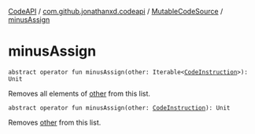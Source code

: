 [CodeAPI](../../index.md) / [com.github.jonathanxd.codeapi](../index.md) / [MutableCodeSource](index.md) / [minusAssign](.)

# minusAssign

`abstract operator fun minusAssign(other: Iterable<`[`CodeInstruction`](../-code-instruction.md)`>): Unit`

Removes all elements of [other](minus-assign.md#com.github.jonathanxd.codeapi.MutableCodeSource$minusAssign(kotlin.collections.Iterable((com.github.jonathanxd.codeapi.CodeInstruction)))/other) from this list.

`abstract operator fun minusAssign(other: `[`CodeInstruction`](../-code-instruction.md)`): Unit`

Removes [other](minus-assign.md#com.github.jonathanxd.codeapi.MutableCodeSource$minusAssign(com.github.jonathanxd.codeapi.CodeInstruction)/other) from this list.

